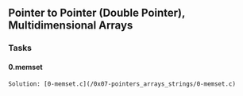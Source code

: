 ## Pointer to Pointer (Double Pointer), Multidimensional Arrays

### Tasks

#### 0.memset
	Solution: [0-memset.c](/0x07-pointers_arrays_strings/0-memset.c)
